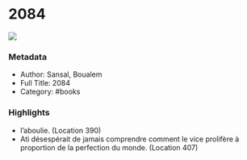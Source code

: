 # 2084

![](https://readwise-assets.s3.amazonaws.com/static/images/default-book-icon-1.a08c56e2fedd.png)

### Metadata

- Author: Sansal, Boualem
- Full Title: 2084
- Category: #books

### Highlights

- l’aboulie. (Location 390)
- Ati désespérait de jamais comprendre comment le vice prolifère à proportion de la perfection du monde. (Location 407)
